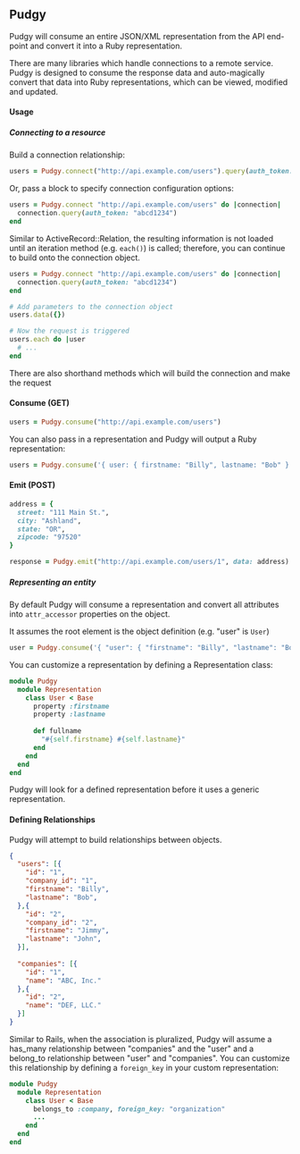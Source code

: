 ## Pudgy

Pudgy will consume an entire JSON/XML representation from the API end-point and convert it into a Ruby representation.

There are many libraries which handle connections to a remote service.  Pudgy is designed to consume the response data and auto-magically convert that data into Ruby representations, which can be viewed, modified and updated.

#### Usage

##### Connecting to a resource

Build a connection relationship:

```ruby
users = Pudgy.connect("http://api.example.com/users").query(auth_token: "abcd1234")
````

Or, pass a block to specify connection configuration options:

```ruby
users = Pudgy.connect "http://api.example.com/users" do |connection|
  connection.query(auth_token: "abcd1234")
end
````

Similar to ActiveRecord::Relation, the resulting information is not loaded until an iteration method (e.g. `each()`) is called; therefore, you can continue to build onto the connection object.

```ruby
users = Pudgy.connect "http://api.example.com/users" do |connection|
  connection.query(auth_token: "abcd1234")
end

# Add parameters to the connection object
users.data({})

# Now the request is triggered
users.each do |user
  # ...
end
````

There are also shorthand methods which will build the connection and make the request

#### Consume (GET)

```ruby
users = Pudgy.consume("http://api.example.com/users")
````

You can also pass in a representation and Pudgy will output a Ruby representation:

```ruby
users = Pudgy.consume('{ user: { firstname: "Billy", lastname: "Bob" } }')
```

#### Emit (POST)

```ruby
address = {
  street: "111 Main St.",
  city: "Ashland",
  state: "OR",
  zipcode: "97520"
}

response = Pudgy.emit("http://api.example.com/users/1", data: address)
```

##### Representing an entity

By default Pudgy will consume a representation and convert all attributes into `attr_accessor` properties on the object.

It assumes the root element is the object definition (e.g. "user" is `User`)

```ruby
user = Pudgy.consume('{ "user": { "firstname": "Billy", "lastname": "Bob" } }')
```

You can customize a representation by defining a Representation class:

```ruby
module Pudgy
  module Representation
    class User < Base
      property :firstname
      property :lastname
      
      def fullname
        "#{self.firstname} #{self.lastname}"
      end
    end
  end
end
```

Pudgy will look for a defined representation before it uses a generic representation.

#### Defining Relationships

Pudgy will attempt to build relationships between objects.

```json
{
  "users": [{
    "id": "1",
    "company_id": "1",
    "firstname": "Billy",
    "lastname": "Bob",
  },{
    "id": "2",
    "company_id": "2",
    "firstname": "Jimmy",
    "lastname": "John",
  }],
  
  "companies": [{
    "id": "1",
    "name": "ABC, Inc."
  },{
    "id": "2",
    "name": "DEF, LLC."
  }]
}
```

Similar to Rails, when the association is pluralized, Pudgy will assume a has\_many relationship between "companies" and the "user" and a belong\_to relationship between "user" and "companies".  You can customize this relationship by defining a `foreign_key` in your custom representation:

```ruby
module Pudgy
  module Representation
    class User < Base
      belongs_to :company, foreign_key: "organization"
      ...
    end
  end
end
```
